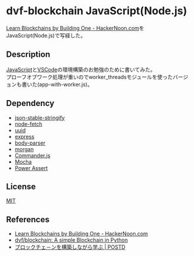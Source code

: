# dvf-blockchain JavaScript(Node.js)

[Learn Blockchains by Building One \- HackerNoon\.com](https://hackernoon.com/learn-blockchains-by-building-one-117428612f46)をJavaScript(Node.js)で写経した。

## Description

[JavaScript](https://developer.mozilla.org/ja/docs/Web/JavaScript)と[VSCode](https://code.visualstudio.com/)の環境構築のお勉強のために書いてみた。  
プローフオブワーク処理が重いのでworker_threadsモジュールを使ったバージョンも書いた(app-with-worker.js)。

## Dependency

 - [json-stable-stringify](https://github.com/substack/json-stable-stringify)
 - [node-fetch](https://github.com/bitinn/node-fetch)
 - [uuid](https://github.com/kelektiv/node-uuid)
 - [express](https://github.com/expressjs/express)
 - [body-parser](https://github.com/expressjs/body-parser)
 - [morgan](https://github.com/expressjs/morgan)
 - [Commander.js](https://github.com/tj/commander.js/)
 - [Mocha](https://github.com/mochajs/mocha)
 - [Power Assert](https://github.com/power-assert-js/power-assert)

## License

[MIT](https://github.com/tcnksm/tool/blob/master/LICENCE)

## References
- [Learn Blockchains by Building One \- HackerNoon\.com](https://hackernoon.com/learn-blockchains-by-building-one-117428612f46)
- [dvf/blockchain: A simple Blockchain in Python](https://github.com/dvf/blockchain)
- [ブロックチェ－ンを構築しながら学ぶ \| POSTD](https://postd.cc/learn-blockchains-by-building-one/)
